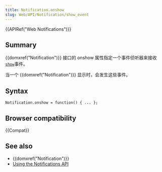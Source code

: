 ```yaml
---
title: Notification.onshow
slug: Web/API/Notification/show_event
---
```


{{APIRef("Web Notifications")}}

## Summary

{{domxref("Notification")}} 接口的 onshow 属性指定一个事件侦听器来接收 [`show`](/zh-CN/docs/Web/API/Element/show_event)事件。

当一个 {{domxref("Notification")}} 显示时，会发生这些事件。

## Syntax

```plain
Notification.onshow = function() { ... };
```

## Browser compatibility

{{Compat}}

## See also

- {{domxref("Notification")}}
- [Using the Notifications API](/zh-CN/docs/Web/API/Notifications_API/Using_the_Notifications_API)
